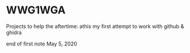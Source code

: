 # WWG1WGA
Projects to help the aftertime: athis my first attempt to work with github & ghidra

end of first note May 5, 2020
####
